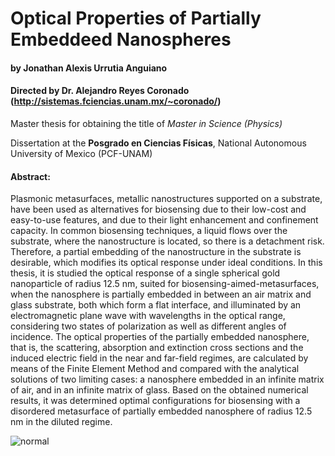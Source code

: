 # Optical Properties of Partially Embeddeed Nanospheres
#### by Jonathan Alexis Urrutia Anguiano
#### Directed by Dr. Alejandro Reyes Coronado (http://sistemas.fciencias.unam.mx/~coronado/)

Master thesis for obtaining the title of *Master in Science (Physics)*

Dissertation at the **Posgrado en Ciencias Físicas**, National Autonomous University of Mexico (PCF-UNAM)

#### Abstract:

Plasmonic metasurfaces, metallic nanostructures supported on a substrate, have been used as alternatives for biosensing due to their low-cost and easy-to-use features, and due to their light enhancement and confinement capacity. In common biosensing techniques, a liquid flows over the substrate, where the nanostructure is located, so there is a  detachment risk. Therefore, a partial embedding of the nanostructure in the substrate is desirable, which modifies its optical response under ideal conditions. In this thesis, it is studied the optical response of a single spherical gold nanoparticle of radius 12.5 nm, suited for biosensing-aimed-metasurfaces, when the nanosphere is partially embedded in between an air matrix and glass substrate, both which form a flat interface, and illuminated by an electromagnetic plane wave with wavelengths in the optical range, considering two states of polarization as well as different angles of incidence. The optical properties of the partially embedded nanosphere, that is, the scattering, absorption and extinction cross sections and the induced electric field in the near and far-field regimes, are calculated by means of the Finite Element Method and compared with the analytical solutions of two limiting cases: a nanosphere embedded in an infinite matrix of air, and in an infinite matrix of glass. Based on the obtained numerical results, it was determined optimal configurations for  biosensing with a disordered metasurface of partially embedded nanosphere of radius 12.5 nm in the diluted regime.

![normal](normal.png?raw=true "a] Absorption and b] scattering efficiencies of a 12.5 nm AuNP partially embedded in a glass substrate (ns = 1.5) with an air matrix (nm = 1) as a function of the wavelength λ of the incident electromagnetic plane wave with a wave vector ki perpendicular to the glass-air interface. The partial embedding of the AuNP is determined by the ratio h/a with a the AuNP’s radius and h the distance between the interface and the center of the AuNP. The green shaded region shows the two Mie-limiting cases of a AuNP embedded either in air or in glass; the magenta (partially embedded AuNP) and cyan (Mie-limiting) markers correspond to the efficiencies evaluated at the wavelength of resonance for each case; the gray dashed line is a guide to the eye.")
